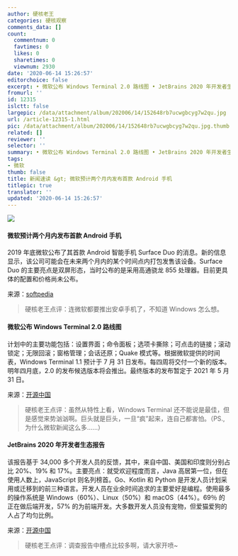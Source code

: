 ```yaml
---
author: 硬核老王
categories: 硬核观察
comments_data: []
count:
  commentnum: 0
  favtimes: 0
  likes: 0
  sharetimes: 0
  viewnum: 2930
date: '2020-06-14 15:26:57'
editorchoice: false
excerpt: • 微软公布 Windows Terminal 2.0 路线图 • JetBrains 2020 年开发者生态报告
fromurl: ''
id: 12315
islctt: false
largepic: /data/attachment/album/202006/14/152648rb7ucwgbcyg7w2qu.jpg
url: /article-12315-1.html
pic: /data/attachment/album/202006/14/152648rb7ucwgbcyg7w2qu.jpg.thumb.jpg
related: []
reviewer: ''
selector: ''
summary: • 微软公布 Windows Terminal 2.0 路线图 • JetBrains 2020 年开发者生态报告
tags:
- 微软
thumb: false
title: 新闻速读 &gt; 微软预计两个月内发布首款 Android 手机
titlepic: true
translator: ''
updated: '2020-06-14 15:26:57'
---
```


![](/data/attachment/album/202006/14/152648rb7ucwgbcyg7w2qu.jpg)


#### 微软预计两个月内发布首款 Android 手机


2019 年底微软公布了其首款 Android 智能手机 Surface Duo 的消息。新的信息显示，该公司可能会在未来两个月内的某个时间点内打包发售该设备。Surface Duo 的主要亮点是双屏形态，当时公布的是采用高通骁龙 855 处理器。目前更具体的配置和价格尚未公布。


来源：[softpedia](https://news.softpedia.com/news/the-first-microsoft-android-phone-is-just-around-the-corner-530250.shtml)



> 
> 硬核老王点评：连微软都要推出安卓手机了，不知道 Windows 怎么想。
> 
> 
> 


#### 微软公布 Windows Terminal 2.0 路线图


计划中的主要功能包括：设置界面；命令面板；选项卡撕除；可点击的链接；滚动锁定；无限回滚；窗格管理；会话还原；Quake 模式等。根据微软提供的时间表，Windows Terminal 1.1 预计于 7 月 31 日发布。每四周将交付一个新的版本。明年四月底，2.0 的发布候选版本将会推出。最终版本的发布暂定于 2021 年 5 月 31 日。


来源：[开源中国](https://www.oschina.net/news/116415/windows-terminal-v2-roadmap)



> 
> 硬核老王点评：虽然从特性上看，Windows Terminal 还不能说是最佳，但是感觉来势汹汹啊。巨头就是巨头，一旦“疯”起来，连自己都害怕。（PS., 为什么微软新闻这么多……）
> 
> 
> 


#### JetBrains 2020 年开发者生态报告


该报告基于 34,000 多个开发人员的反馈，其中，来自中国、美国和印度则分别占比 20%、19% 和 17%。主要亮点：就受欢迎程度而言，Java 高居第一位，但在使用人数上，JavaScript 则名列榜首。Go、Kotlin 和 Python 是开发人员计划采用或迁移到的前三种语言。开发人员在业余时间追求的主要爱好是编程。使用最多的操作系统是 Windows（60%）、Linux（50%）和 macOS（44%）。69％ 的正在做后端开发，57% 的为前端开发。大多数开发人员没有宠物，但爱猫爱狗的人占了均匀比例。


来源：[开源中国](https://www.oschina.net/news/116418/the-state-of-developer-ecosystem-in-2020)



> 
> 硬核老王点评：调查报告中槽点比较多啊，请大家开喷~
> 
> 
>